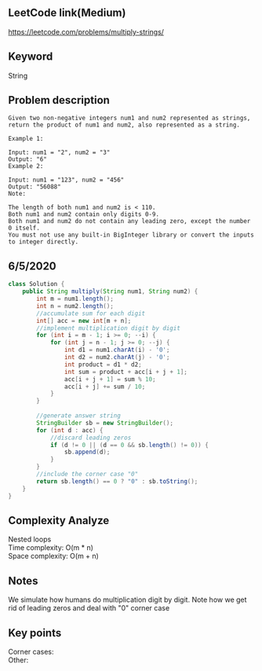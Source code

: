 ## LeetCode link(Medium)
https://leetcode.com/problems/multiply-strings/

## Keyword
String

## Problem description
```
Given two non-negative integers num1 and num2 represented as strings, return the product of num1 and num2, also represented as a string.

Example 1:

Input: num1 = "2", num2 = "3"
Output: "6"
Example 2:

Input: num1 = "123", num2 = "456"
Output: "56088"
Note:

The length of both num1 and num2 is < 110.
Both num1 and num2 contain only digits 0-9.
Both num1 and num2 do not contain any leading zero, except the number 0 itself.
You must not use any built-in BigInteger library or convert the inputs to integer directly.
```
## 6/5/2020

```java
class Solution {
    public String multiply(String num1, String num2) {
        int m = num1.length();
        int n = num2.length();
        //accumulate sum for each digit
        int[] acc = new int[m + n];
        //implement multiplication digit by digit
        for (int i = m - 1; i >= 0; --i) {
            for (int j = n - 1; j >= 0; --j) {
                int d1 = num1.charAt(i) - '0';
                int d2 = num2.charAt(j) - '0';
                int product = d1 * d2;
                int sum = product + acc[i + j + 1];
                acc[i + j + 1] = sum % 10;
                acc[i + j] += sum / 10;
            }
        }
        
        //generate answer string
        StringBuilder sb = new StringBuilder();
        for (int d : acc) {
            //discard leading zeros
            if (d != 0 || (d == 0 && sb.length() != 0)) {
                sb.append(d);
            }
        }
        //include the corner case "0"
        return sb.length() == 0 ? "0" : sb.toString();
    }
}
```

## Complexity Analyze
Nested loops\
Time complexity: O(m * n)\
Space complexity: O(m + n)

## Notes
We simulate how humans do multiplication digit by digit. Note how we get rid of leading zeros and deal with "0" corner case

## Key points
Corner cases: \
Other: 


